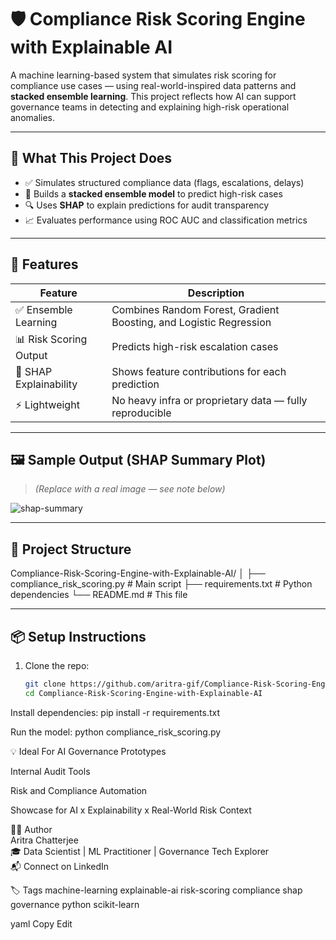 # 🛡️ Compliance Risk Scoring Engine with Explainable AI

A machine learning-based system that simulates risk scoring for compliance use cases — using real-world-inspired data patterns and **stacked ensemble learning**. This project reflects how AI can support governance teams in detecting and explaining high-risk operational anomalies.

---

## 🚀 What This Project Does

- ✅ Simulates structured compliance data (flags, escalations, delays)
- 🤖 Builds a **stacked ensemble model** to predict high-risk cases
- 🔍 Uses **SHAP** to explain predictions for audit transparency
- 📈 Evaluates performance using ROC AUC and classification metrics

---

## 🔧 Features

| Feature | Description |
|--------|-------------|
| ✅ Ensemble Learning | Combines Random Forest, Gradient Boosting, and Logistic Regression |
| 📊 Risk Scoring Output | Predicts high-risk escalation cases |
| 🧠 SHAP Explainability | Shows feature contributions for each prediction |
| ⚡ Lightweight | No heavy infra or proprietary data — fully reproducible |

---

## 🖼 Sample Output (SHAP Summary Plot)

> _(Replace with a real image — see note below)_

![shap-summary](https://raw.githubusercontent.com/aritra-gif/Compliance-Risk-Scoring-Engine-with-Explainable-AI/main/sample_shap_plot.png)

---

## 📁 Project Structure
Compliance-Risk-Scoring-Engine-with-Explainable-AI/
│
├── compliance_risk_scoring.py # Main script
├── requirements.txt # Python dependencies
└── README.md # This file



---

## 📦 Setup Instructions

1. Clone the repo:
   ```bash
   git clone https://github.com/aritra-gif/Compliance-Risk-Scoring-Engine-with-Explainable-AI.git
   cd Compliance-Risk-Scoring-Engine-with-Explainable-AI


Install dependencies: pip install -r requirements.txt

Run the model: python compliance_risk_scoring.py

💡 Ideal For
AI Governance Prototypes

Internal Audit Tools

Risk and Compliance Automation

Showcase for AI x Explainability x Real-World Risk Context

🙋‍♂️ Author  
Aritra Chatterjee  
🎓 Data Scientist | ML Practitioner | Governance Tech Explorer  
📬 Connect on LinkedIn  

🏷️ Tags
machine-learning explainable-ai risk-scoring compliance shap governance python scikit-learn

yaml
Copy
Edit
